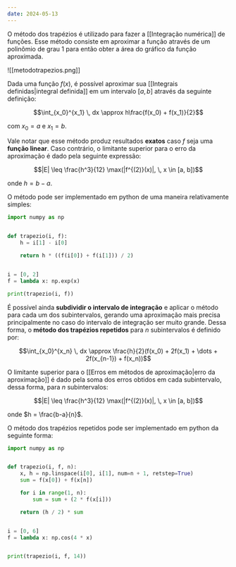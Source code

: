 ```yaml
---
date: 2024-05-13
---
```


O método dos trapézios é utilizado para fazer a [[Integração numérica]] de funções. Esse método consiste em aproximar a função através de um polinômio de grau $1$ para então obter a área do gráfico da função aproximada.

![[metodotrapezios.png]]

Dada uma função $f(x)$, é possível aproximar sua [[Integrais definidas|integral definida]] em um intervalo $[a,b]$ através da seguinte definição:

$$\int_{x_0}^{x_1} \, dx \approx  h\frac{f(x_0) + f(x_1)}{2}$$

com $x_0 = a$ e $x_1 = b$.

Vale notar que esse método produz resultados **exatos** caso $f$ seja uma **função linear**. Caso contrário, o limitante superior para o erro da aproximação é dado pela seguinte expressão:

$$|E| \leq \frac{h^3}{12} \max(|f^{(2)}(x)|, \, x \in [a, b])$$

onde $h = b-a$.

O método pode ser implementado em python de uma maneira relativamente simples:

```python
import numpy as np


def trapezio(i, f):
    h = i[1] - i[0]

    return h * ((f(i[0]) + f(i[1])) / 2)


i = [0, 2]
f = lambda x: np.exp(x)

print(trapezio(i, f))
```

É possível ainda **subdividir o intervalo de integração** e aplicar o método para cada um dos subintervalos, gerando uma aproximação mais precisa principalmente no caso do intervalo de integração ser muito grande. Dessa forma, o **método dos trapézios repetidos** para $n$ subintervalos é definido por:

$$\int_{x_0}^{x_n} \, dx \approx  \frac{h}{2}(f(x_0) + 2f(x_1) + \dots + 2f(x_{n-1}) + f(x_n))$$

O limitante superior para o [[Erros em métodos de aproximação|erro da aproximação]] é dado pela soma dos erros obtidos em cada subintervalo, dessa forma, para $n$ subintervalos:

$$|E| \leq \frac{h^3}{12} \max(|f^{(2)}(x)|, \, x \in [a, b])$$

onde $h = \frac{b-a}{n}$.

O método dos trapézios repetidos pode ser implementado em python da seguinte forma:

```python
import numpy as np


def trapezio(i, f, n):
    x, h = np.linspace(i[0], i[1], num=n + 1, retstep=True)
    sum = f(x[0]) + f(x[n])

    for i in range(1, n):
        sum = sum + (2 * f(x[i]))

    return (h / 2) * sum


i = [0, 6]
f = lambda x: np.cos(4 * x)


print(trapezio(i, f, 14))
```